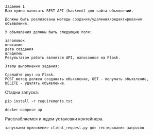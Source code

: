 ```
Задание 1
Вам нужно написать REST API (backend) для сайта объявлений.

Должны быть реализованы методы создания/удаления/редактирования объявления.

У объявления должны быть следующие поля:

заголовок
описание
дата создания
владелец
Результатом работы является API, написанное на Flask.

Этапы выполнения задания:

Сделайте роут на Flask.
POST метод должен создавать объявление, GET - получать объявление, DELETE - удалять объявление.
```
Стадии запуска:


```pip install -r requirements.txt```

```docker-compose up ```

Расcлабляемся и ждем установки контейнера.

```запускаем приложение client_request.py для тестирвоания запросов```

